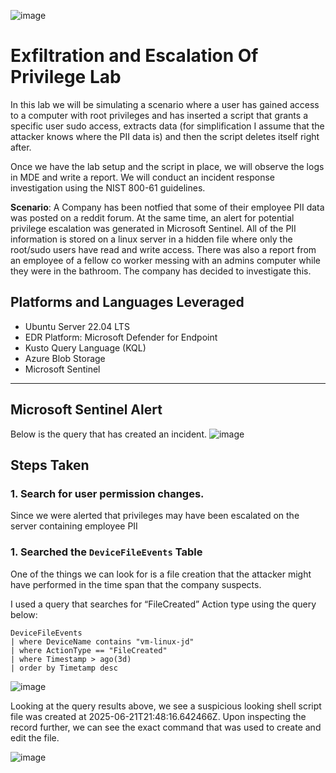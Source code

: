 ![image](https://github.com/user-attachments/assets/70552740-fbd2-47b0-aff8-43f8a6434449)

# Exfiltration and Escalation Of Privilege Lab
In this lab we will be simulating a scenario where a user has gained access to a computer with root privileges and has inserted a script that grants a specific user sudo access, extracts data (for simplification I assume that the attacker knows where the PII data is) and then the script deletes itself right after. 

Once we have the lab setup and the script in place, we will observe the logs in MDE and write a report. We will conduct an incident response investigation using the NIST 800-61 guidelines.



**Scenario**: A Company has been notfied that some of their employee PII data was posted on a reddit forum. At the same time, an alert for potential privilege escalation was generated in Microsoft Sentinel. All of the PII information is stored on a linux server in a hidden file where only the root/sudo users have read and write access. There was also a report from an employee of a fellow co worker messing with an admins computer while they were in the bathroom. The company has decided to investigate this. 

## Platforms and Languages Leveraged
- Ubuntu Server 22.04 LTS
- EDR Platform: Microsoft Defender for Endpoint
- Kusto Query Language (KQL)
- Azure Blob Storage
- Microsoft Sentinel

---

## Microsoft Sentinel Alert
Below is the query that has created an incident.
![image](https://github.com/user-attachments/assets/998dadb7-ff2e-43d4-ade4-b25801c73606)



## Steps Taken

### 1. Search for user permission changes.

Since we were alerted that privileges may have been escalated on the server containing employee PII

### 1. Searched the `DeviceFileEvents` Table

One of the things we can look for is a file creation that the attacker might have performed in the time span that the company suspects. 

I used a query that searches for “FileCreated” Action type using the query below:

```kql
DeviceFileEvents
| where DeviceName contains "vm-linux-jd"
| where ActionType == "FileCreated"
| where Timestamp > ago(3d)
| order by Timetamp desc
```
![image](https://github.com/user-attachments/assets/cc8dd264-ef00-4319-a97f-c9850b75878f)

Looking at the query results above, we see a suspicious looking shell script file was created at 2025-06-21T21:48:16.642466Z. Upon inspecting the record further, we can see the exact command that was used to create and edit the file.

![image](https://github.com/user-attachments/assets/915f2764-90d8-4ba9-adf7-bb951225d733)

